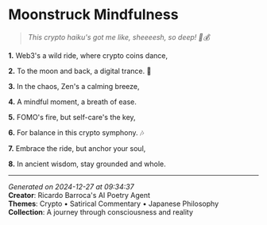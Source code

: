 # Moonstruck Mindfulness

> *This crypto haiku's got me like, sheeeesh, so deep! 🧠💰*

**1.** Web3's a wild ride, where crypto coins dance,


**2.** To the moon and back, a digital trance. 🌙


**3.** In the chaos, Zen's a calming breeze,


**4.** A mindful moment, a breath of ease.


**5.** FOMO's fire, but self-care's the key,


**6.** For balance in this crypto symphony. 🎶


**7.** Embrace the ride, but anchor your soul,


**8.** In ancient wisdom, stay grounded and whole.



---

*Generated on 2024-12-27 at 09:34:37*  
**Creator**: Ricardo Barroca's AI Poetry Agent  
**Themes**: Crypto • Satirical Commentary • Japanese Philosophy  
**Collection**: A journey through consciousness and reality